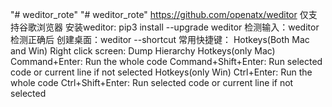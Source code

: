 "# weditor_rote" 
"# weditor_rote" 
https://github.com/openatx/weditor
仅支持谷歌浏览器
安装weditor:
pip3 install --upgrade weditor
检测输入：weditor
检测正确后
创建桌面：weditor --shortcut
常用快捷键：
Hotkeys(Both Mac and Win)
Right click screen: Dump Hierarchy
Hotkeys(only Mac)
Command+Enter: Run the whole code
Command+Shift+Enter: Run selected code or current line if not selected
Hotkeys(only Win)
Ctrl+Enter: Run the whole code
Ctrl+Shift+Enter: Run selected code or current line if not selected
